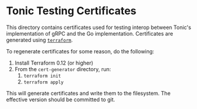 # Tonic Testing Certificates

This directory contains certificates used for testing interop between Tonic's
implementation of gRPC and the Go implementation. Certificates are generated
using [`terraform`][tf].

To regenerate certificates for some reason, do the following:

1. Install Terraform 0.12 (or higher)
1. From the `cert-generator` directory, run:
    1. `terraform init`
    1. `terraform apply`

This will generate certificates and write them to the filesystem. The effective
version should be committed to git.

[tf]: https://terraform.io
